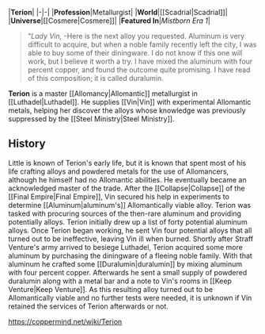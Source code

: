 |**Terion**|
|-|-|
|**Profession**|Metallurgist|
|**World**|[[Scadrial\|Scadrial]]|
|**Universe**|[[Cosmere\|Cosmere]]|
|**Featured In**|*Mistborn Era 1*|

>“*Lady Vin,*
\-Here is the next alloy you requested. Aluminum is very difficult to acquire, but when a noble family recently left the city, I was able to buy some of their diningware.
I do not know if this one will work, but I believe it worth a try. I have mixed the aluminum with four percent copper, and found the outcome quite promising. I have read of this composition; it is called duralumin.


**Terion** is a master [[Allomancy\|Allomantic]] metallurgist in [[Luthadel\|Luthadel]]. He supplies [[Vin\|Vin]] with experimental Allomantic metals, helping her discover the alloys whose knowledge was previously suppressed by the [[Steel Ministry\|Steel Ministry]].

## History
Little is known of Terion's early life, but it is known that spent most of his life crafting alloys and powdered metals for the use of Allomancers, although he himself had no Allomantic abilities. He eventually became an acknowledged master of the trade. After the [[Collapse\|Collapse]] of the [[Final Empire\|Final Empire]], Vin secured his help in experiments to determine [[Aluminum\|aluminum's]] Allomantically viable alloy. Terion was tasked with procuring sources of the then-rare aluminum and providing potentially alloys. Terion initially drew up a list of forty potential aluminum alloys.
Once Terion began working, he sent Vin four potential alloys that all turned out to be ineffective, leaving Vin ill when burned. Shortly after Straff Venture's army arrived to besiege Luthadel, Terion acquired some more aluminum by purchasing the diningware of a fleeing noble family. With that aluminum he crafted some [[Duralumin\|duralumin]] by mixing aluminum with four percent copper. Afterwards he sent a small supply of powdered duralumin along with a metal bar and a note to Vin's rooms in [[Keep Venture\|Keep Venture]]. As this resulting alloy turned out to be Allomantically viable and no further tests were needed, it is unknown if Vin retained the services of Terion afterwards or not.



https://coppermind.net/wiki/Terion